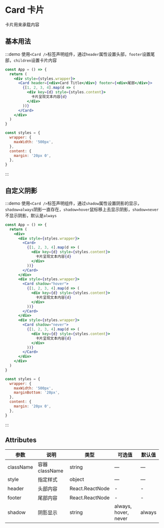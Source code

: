 # Card 卡片

卡片用来承载内容

## 基本用法

:::demo 使用`<Card />`标签声明组件，通过`header`属性设置头部，`footer`设置尾部，`children`设置卡片内容

```jsx
const App = () => {
  return (
    <div style={styles.wrapper}>
      <Card header={<div>Card Title</div>} footer={<div>尾部</div>}>
        {[1, 2, 3, 4].map(d => (
          <div key={d} style={styles.content}>
            卡片呈现文本内容{d}
          </div>
        ))}
      </Card>
    </div>
  )
}

const styles = {
  wrapper: {
    maxWidth: '500px',
  },
  content: {
    margin: '20px 0',
  },
}
```

:::

## 自定义阴影

:::demo 使用`<Card />`标签声明组件，通过`shadow`属性设置阴影的显示，`shadow=always`阴影一直存在，`shadow=hover`鼠标移上去显示阴影，`shadow=never`不显示阴影，默认是`always`

```jsx
const App = () => {
  return (
    <div>
      <div style={styles.wrapper}>
        <Card>
          {[1, 2, 3, 4].map(d => (
            <div key={d} style={styles.content}>
              卡片呈现文本内容{d}
            </div>
          ))}
        </Card>
      </div>
      <div style={styles.wrapper}>
        <Card shadow="hover">
          {[1, 2, 3, 4].map(d => (
            <div key={d} style={styles.content}>
              卡片呈现文本内容{d}
            </div>
          ))}
        </Card>
      </div>
      <div style={styles.wrapper}>
        <Card shadow="never">
          {[1, 2, 3, 4].map(d => (
            <div key={d} style={styles.content}>
              卡片呈现文本内容{d}
            </div>
          ))}
        </Card>
      </div>
    </div>
  )
}

const styles = {
  wrapper: {
    maxWidth: '500px',
    marginBottom: '20px',
  },
  content: {
    margin: '20px 0',
  },
}
```

:::

## Attributes

| 参数      | 说明           | 类型            | 可选值               | 默认值 |
| --------- | -------------- | --------------- | -------------------- | ------ |
| className | 容器 className | string          | —                    | —      |
| style     | 指定样式       | object          | —                    | —      |
| header    | 头部内容       | React.ReactNode | -                    | -      |
| footer    | 尾部内容       | React.ReactNode | -                    | -      |
| shadow    | 阴影显示       | string          | always, hover, never | always |
